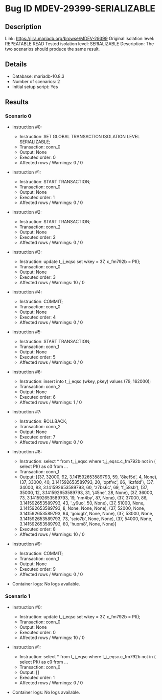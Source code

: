 # Bug ID MDEV-29399-SERIALIZABLE

## Description

Link:                     https://jira.mariadb.org/browse/MDEV-29399
Original isolation level: REPEATABLE READ
Tested isolation level:   SERIALIZABLE
Description:              The two scenarios should produce the same result.


## Details
 * Database: mariadb-10.8.3
 * Number of scenarios: 2
 * Initial setup script: Yes

## Results
### Scenario 0
 * Instruction #0:
     - Instruction:  SET GLOBAL TRANSACTION ISOLATION LEVEL SERIALIZABLE;
     - Transaction: conn_0
     - Output: None
     - Executed order: 0
     - Affected rows / Warnings: 0 / 0
 * Instruction #1:
     - Instruction:  START TRANSACTION;
     - Transaction: conn_0
     - Output: None
     - Executed order: 1
     - Affected rows / Warnings: 0 / 0
 * Instruction #2:
     - Instruction:  START TRANSACTION;
     - Transaction: conn_2
     - Output: None
     - Executed order: 2
     - Affected rows / Warnings: 0 / 0
 * Instruction #3:
     - Instruction:  update t_j_eqsc set wkey = 37, c_fm792b = PI();
     - Transaction: conn_0
     - Output: None
     - Executed order: 3
     - Affected rows / Warnings: 10 / 0
 * Instruction #4:
     - Instruction:  COMMIT;
     - Transaction: conn_0
     - Output: None
     - Executed order: 4
     - Affected rows / Warnings: 0 / 0
 * Instruction #5:
     - Instruction:  START TRANSACTION;
     - Transaction: conn_1
     - Output: None
     - Executed order: 5
     - Affected rows / Warnings: 0 / 0
 * Instruction #6:
     - Instruction:  insert into t_j_eqsc (wkey, pkey) values (79, 162000);
     - Transaction: conn_2
     - Output: None
     - Executed order: 6
     - Affected rows / Warnings: 1 / 0
 * Instruction #7:
     - Instruction:  ROLLBACK;
     - Transaction: conn_2
     - Output: None
     - Executed order: 7
     - Affected rows / Warnings: 0 / 0
 * Instruction #8:
     - Instruction:  select * from t_j_eqsc where t_j_eqsc.c_fm792b not in ( select PI() as c0 from ...
     - Transaction: conn_1
     - Output: [(37, 32000, 92, 3.141592653589793, 59, '8kef5d', 4, None), (37, 33000, 40, 3.141592653589793, 20, 'optfvc', 66, 'ikzfdd'), (37, 34000, 83, 3.141592653589793, 60, 'z7bs6c', 69, 'f_58sb'), (37, 35000, 12, 3.141592653589793, 31, 'j45ne', 28, None), (37, 36000, 73, 3.141592653589793, 19, 'nm4by', 87, None), (37, 37000, 86, 3.141592653589793, 43, '_y9uo', 50, None), (37, 51000, None, 3.141592653589793, 8, None, None, None), (37, 52000, None, 3.141592653589793, 94, 'goiqgb', None, None), (37, 53000, None, 3.141592653589793, 73, 'scio7b', None, None), (37, 54000, None, 3.141592653589793, 60, 'huom8', None, None)]
     - Executed order: 8
     - Affected rows / Warnings: 10 / 0
 * Instruction #9:
     - Instruction:  COMMIT;
     - Transaction: conn_1
     - Output: None
     - Executed order: 9
     - Affected rows / Warnings: 0 / 0

 * Container logs:
   No logs available.

### Scenario 1
 * Instruction #0:
     - Instruction:  update t_j_eqsc set wkey = 37, c_fm792b = PI();
     - Transaction: conn_0
     - Output: None
     - Executed order: 0
     - Affected rows / Warnings: 10 / 0
 * Instruction #1:
     - Instruction:  select * from t_j_eqsc where t_j_eqsc.c_fm792b not in ( select PI() as c0 from ...
     - Transaction: conn_0
     - Output: []
     - Executed order: 1
     - Affected rows / Warnings: 0 / 0

 * Container logs:
   No logs available.
